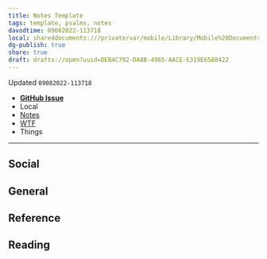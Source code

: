 ```yaml
---
title: Notes Template
tags: template, psalms, notes
davodtime: 09082022-113718
local: shareddocuments:///private/var/mobile/Library/Mobile%20Documents/iCloud~md~obsidian/Documents/OBSHIDDIAN/drafts/DEB4C792-DA8B-4965-AACE-E319E6588422.md
dg-publish: true
share: true
draft: drafts://open?uuid=DEB4C792-DA8B-4965-AACE-E319E6588422
---
```

Updated `09082022-113718`

- [**GitHub Issue**](https://github.com/extratone/bilge/issues/<|>)
- Local
- [Notes](drafts://open?uuid=DEB4C792-DA8B-4965-AACE-E319E6588422)
- [WTF](https://davidblue.wtf/drafts/DEB4C792-DA8B-4965-AACE-E319E6588422.html)
- Things

---

## Social

## General

## Reference

## Reading